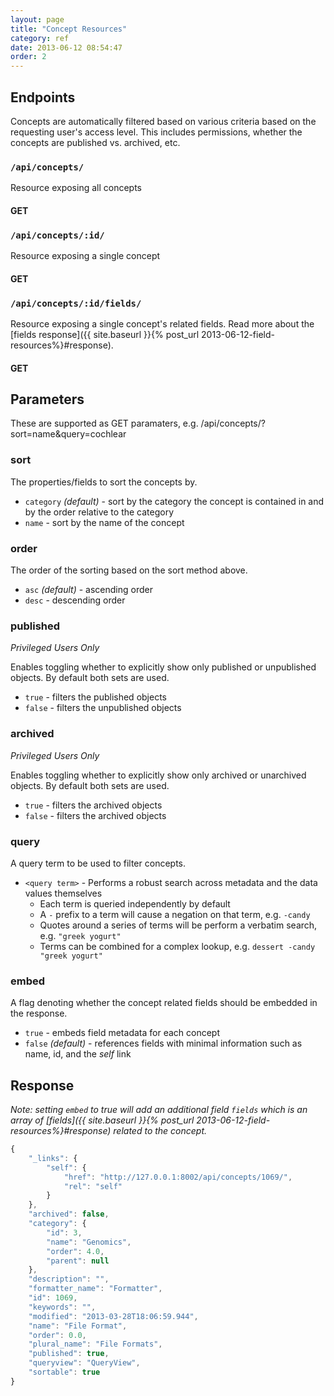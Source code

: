 ```yaml
---
layout: page
title: "Concept Resources"
category: ref
date: 2013-06-12 08:54:47
order: 2
---
```


## Endpoints

Concepts are automatically filtered based on various criteria based on the requesting user's access level. This includes permissions, whether the concepts are published vs. archived, etc.

### `/api/concepts/`

Resource exposing all concepts

#### GET

### `/api/concepts/:id/`

Resource exposing a single concept

#### GET

### `/api/concepts/:id/fields/`

Resource exposing a single concept's related fields. Read more about the [fields response]({{ site.baseurl }}{% post_url 2013-06-12-field-resources%}#response).

#### GET

## Parameters

These are supported as GET paramaters, e.g. /api/concepts/?sort=name&query=cochlear

### sort

The properties/fields to sort the concepts by.

- `category` _(default)_ - sort by the category the concept is contained in and by the order relative to the category
- `name` - sort by the name of the concept

### order

The order of the sorting based on the sort method above.

- `asc` _(default)_ - ascending order
- `desc` - descending order

### published

_Privileged Users Only_

Enables toggling whether to explicitly show only published or unpublished objects. By default both sets are used.

- `true` - filters the published objects
- `false` - filters the unpublished objects

### archived

_Privileged Users Only_

Enables toggling whether to explicitly show only archived or unarchived objects. By default both sets are used.

- `true` - filters the archived objects
- `false` - filters the archived objects

### query

A query term to be used to filter concepts.

- `<query term>` - Performs a robust search across metadata and the data values themselves
  - Each term is queried independently by default
  - A `-` prefix to a term will cause a negation on that term, e.g. `-candy`
  - Quotes around a series of terms will be perform a verbatim search, e.g. `"greek yogurt"`
  - Terms can be combined for a complex lookup, e.g. `dessert -candy "greek yogurt"`

### embed

A flag denoting whether the concept related fields should be embedded in the response.

- `true` - embeds field metadata for each concept
- `false` _(default)_ - references fields with minimal information such as name, id, and the _self_ link

## Response

_Note: setting `embed` to true will add an additional field `fields` which is an array of [fields]({{ site.baseurl }}{% post_url 2013-06-12-field-resources%}#response) related to the concept._

```javascript
{
    "_links": {
        "self": {
            "href": "http://127.0.0.1:8002/api/concepts/1069/", 
            "rel": "self"
        }
    }, 
    "archived": false, 
    "category": {
        "id": 3, 
        "name": "Genomics", 
        "order": 4.0, 
        "parent": null
    }, 
    "description": "",
    "formatter_name": "Formatter", 
    "id": 1069, 
    "keywords": "", 
    "modified": "2013-03-28T18:06:59.944", 
    "name": "File Format", 
    "order": 0.0, 
    "plural_name": "File Formats", 
    "published": true, 
    "queryview": "QueryView", 
    "sortable": true
}
```
